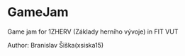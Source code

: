 # GameJam
Game jam for 1ZHERV (Základy herního vývoje) in FIT VUT

Author: Branislav Šiška(xsiska15)

